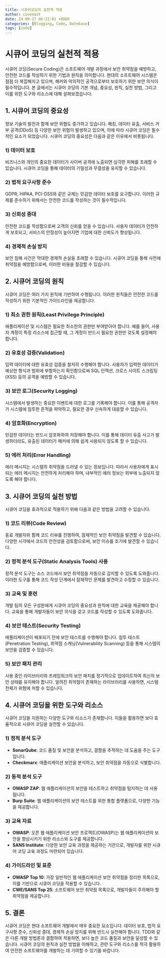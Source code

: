 ```yaml
---
title: 시큐어코딩의 실천적 적용
author: covenant
date: 24-09-27 06:31:01 +0800
categories: [Blogging, Code, Datebase]
tags: [code]
---
```


# 시큐어 코딩의 실천적 적용

시큐어 코딩(Secure Coding)은 소프트웨어 개발 과정에서 보안 취약점을 예방하고, 안전한 코드를 작성하기 위한 기법과 원칙을 의미합니다. 현대의 소프트웨어 시스템은 점점 더 복잡해지고 있으며, 해커와 악의적인 공격으로부터 보호하기 위한 보안 의식이 필수적입니다. 본 글에서는 시큐어 코딩의 기본 개념, 중요성, 원칙, 실천 방법, 그리고 이를 위한 도구와 리소스에 대해 살펴보겠습니다.

## 1. 시큐어 코딩의 중요성

정보 기술의 발전과 함께 보안 위협도 증가하고 있습니다. 해킹, 데이터 유출, 서비스 거부 공격(DDoS) 등 다양한 보안 위협이 발생하고 있으며, 이에 따라 시큐어 코딩은 필수적인 요소가 되었습니다. 시큐어 코딩의 중요성은 다음과 같은 이유에서 비롯됩니다.

### 1) 데이터 보호

비즈니스와 개인의 중요한 데이터가 사이버 공격에 노출되면 심각한 피해를 초래할 수 있습니다. 시큐어 코딩을 통해 데이터의 기밀성과 무결성을 유지할 수 있습니다.

### 2) 법적 요구사항 준수

GDPR, HIPAA, PCI-DSS와 같은 규제는 민감한 데이터 보호를 요구합니다. 이러한 규제를 준수하기 위해서는 안전한 코드를 작성하는 것이 필수적입니다.

### 3) 신뢰성 증대

안전한 코드를 작성함으로써 고객의 신뢰를 얻을 수 있습니다. 사용자 데이터가 안전하게 보호되고, 서비스의 안정성이 높아지면 기업에 대한 신뢰도가 향상됩니다.

### 4) 경제적 손실 방지

보안 침해 사건은 막대한 경제적 손실을 초래할 수 있습니다. 시큐어 코딩을 통해 사전에 취약점을 예방함으로써, 이러한 비용을 절감할 수 있습니다.

## 2. 시큐어 코딩의 원칙

시큐어 코딩은 여러 가지 원칙에 기반하여 수행됩니다. 이러한 원칙들은 안전한 코드를 작성하기 위한 기본적인 가이드라인을 제공합니다.

### 1) 최소 권한 원칙(Least Privilege Principle)

애플리케이션 및 시스템은 필요한 최소한의 권한만 부여받아야 합니다. 예를 들어, 사용자 계정이 특정 리소스에 접근할 때, 그 계정이 반드시 필요한 권한만 갖도록 설정해야 합니다.

### 2) 유효성 검증(Validation)

입력 데이터에 대한 유효성 검증을 철저히 수행해야 합니다. 사용자가 입력한 데이터가 예상한 형식과 범위에 부합하는지 확인함으로써 SQL 인젝션, 크로스 사이트 스크립팅(XSS) 등의 공격을 예방할 수 있습니다.

### 3) 보안 로그(Security Logging)

시스템에서 발생하는 중요한 이벤트에 대한 로그를 기록해야 합니다. 이를 통해 공격자가 시스템에 침투한 흔적을 파악하고, 필요한 경우 신속하게 대응할 수 있습니다.

### 4) 암호화(Encryption)

민감한 데이터는 반드시 암호화하여 저장해야 합니다. 이를 통해 데이터 유출 사고가 발생하더라도, 유출된 데이터가 해커에 의해 쉽게 사용되지 않도록 할 수 있습니다.

### 5) 에러 처리(Error Handling)

에러 메시지는 시스템의 취약점을 드러낼 수 있는 정보입니다. 따라서 사용자에게 표시되는 에러 메시지는 안전하게 처리해야 하며, 내부적인 에러 정보는 외부에 노출되지 않도록 해야 합니다.

## 3. 시큐어 코딩의 실천 방법

시큐어 코딩을 효과적으로 적용하기 위해 다음과 같은 방법을 고려할 수 있습니다.

### 1) 코드 리뷰(Code Review)

동료 개발자와 함께 코드 리뷰를 진행하여, 잠재적인 보안 취약점을 발견할 수 있습니다. 다양한 시각에서 코드의 안전성을 검토함으로써, 보안 이슈를 조기에 발견할 수 있습니다.

### 2) 정적 분석 도구(Static Analysis Tools) 사용

정적 분석 도구는 소스 코드에서 보안 취약점을 자동으로 감지할 수 있도록 도와줍니다. 이러한 도구를 통해 코드 작성 단계에서 잠재적인 문제를 발견하고 수정할 수 있습니다.

### 3) 교육 및 훈련

개발 팀의 모든 구성원에게 시큐어 코딩의 중요성과 원칙에 대한 교육을 제공해야 합니다. 교육을 통해 개발자들이 보안 의식을 갖고 코드를 작성할 수 있도록 도와줍니다.

### 4) 보안 테스트(Security Testing)

애플리케이션이 배포되기 전에 보안 테스트를 수행해야 합니다. 침투 테스트(Penetration Testing), 취약점 스캐닝(Vulnerability Scanning) 등을 통해 시스템의 보안을 검증할 수 있습니다.

### 5) 보안 패치 관리

사용 중인 라이브러리와 프레임워크의 보안 패치를 정기적으로 업데이트하여 최신의 보안 상태를 유지해야 합니다. 알려진 취약점이 존재하는 라이브러리를 사용하면, 시스템 전체가 위험에 처할 수 있습니다.

## 4. 시큐어 코딩을 위한 도구와 리소스

시큐어 코딩을 지원하는 다양한 도구와 리소스가 존재합니다. 이들을 활용하면 보다 효율적으로 시큐어 코딩을 실천할 수 있습니다.

### 1) 정적 분석 도구

- **SonarQube**: 코드 품질 및 보안을 분석하고, 결함을 추적하는 데 도움을 주는 도구입니다.
- **Checkmarx**: 애플리케이션 보안을 분석하고, 보안 취약점을 자동으로 식별합니다.

### 2) 동적 분석 도구

- **OWASP ZAP**: 웹 애플리케이션의 보안을 테스트하고 취약점을 탐지하는 데 사용됩니다.
- **Burp Suite**: 웹 애플리케이션의 보안 테스트를 위한 통합 플랫폼으로, 다양한 기능을 제공합니다.

### 3) 교육 자료

- **OWASP**: 오픈 웹 애플리케이션 보안 프로젝트(OWASP)는 웹 애플리케이션의 보안을 향상시키기 위한 리소스와 도구를 제공합니다.
- **SANS Institute**: 다양한 보안 교육 과정을 제공하는 기관으로, 개발자를 위한 시큐어 코딩 교육 과정도 마련되어 있습니다.

### 4) 가이드라인 및 표준

- **OWASP Top 10**: 가장 일반적인 웹 애플리케이션 보안 취약점을 정리한 목록으로, 이를 기반으로 시큐어 코딩을 적용할 수 있습니다.
- **CWE/SANS Top 25**: 소프트웨어 보안 취약점 목록으로, 개발자들이 주의해야 할 취약점을 제공합니다.

## 5. 결론

시큐어 코딩은 현대 소프트웨어 개발에서 매우 중요한 요소입니다. 데이터 보호, 법적 요구사항 준수, 신뢰성 증대, 경제적 손실 방지를 위해 반드시 실천해야 합니다. TDD와 같은 다른 개발 방법론과 결합하여 적용하면, 보다 높은 코드 품질과 보안을 달성할 수 있습니다. 시큐어 코딩의 원칙과 실천 방법을 이해하고, 관련 도구와 리소스를 적극 활용하여 안전한 소프트웨어를 개발하는 데 기여할 수 있기를 바랍니다.
